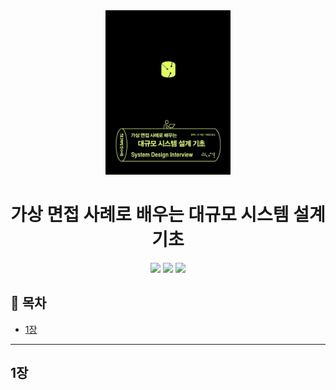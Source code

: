 <div align="center">
  <a href="https://product.kyobobook.co.kr/detail/S000001032980">
      <img src="./img/thumbnail.jpg" alt="Logo" width="200">
  </a>
  <h1>가상 면접 사례로 배우는 대규모 시스템 설계 기초</h1>
  <div>
    <img src="https://img.shields.io/badge/%EC%A0%80%EC%9E%90-%EC%95%8C%EB%9E%99%EC%8A%A4%20%EC%89%AC-e76f51?style=for-the-badge"/>
    <img src="https://img.shields.io/badge/%EC%B6%9C%ED%8C%90%EC%82%AC-%EC%9D%B8%EC%82%AC%EC%9D%B4%ED%8A%B8-faa307?style=for-the-badge"/>
    <img src="https://img.shields.io/badge/%EA%B8%B0%EA%B0%84-2025.02.101%20~%20%EC%A7%84%ED%96%89%EC%A4%91-52b788?style=for-the-badge"/>
  </div>
</div>

## 📝 목차
- [1장](#1장)

---

## 1장